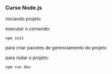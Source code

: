 ### Curso Node.js

iniciando projeto

executar o comando:

`npm init`

para criar pacotes de gerenciamento do projeto

para rodar o projeto:

`npm run dev`


